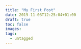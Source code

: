 ```yaml
---
title: "My First Post"
date: 2019-11-03T12:25:04+01:00
draft: true
toc: false
images:
tags:
  - untagged
---
```



